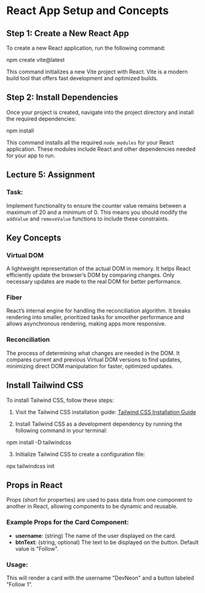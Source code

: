 # React App Setup and Concepts

## Step 1: Create a New React App
To create a new React application, run the following command:

npm create vite@latest

This command initializes a new Vite project with React. Vite is a modern build tool that offers fast development and optimized builds.

## Step 2: Install Dependencies
Once your project is created, navigate into the project directory and install the required dependencies:

npm install

This command installs all the required `node_modules` for your React application. These modules include React and other dependencies needed for your app to run.

## Lecture 5: Assignment
### Task:
Implement functionality to ensure the counter value remains between a maximum of 20 and a minimum of 0. This means you should modify the `addValue` and `removeValue` functions to include these constraints.

## Key Concepts

### Virtual DOM
A lightweight representation of the actual DOM in memory. It helps React efficiently update the browser’s DOM by comparing changes. Only necessary updates are made to the real DOM for better performance.

### Fiber
React’s internal engine for handling the reconciliation algorithm. It breaks rendering into smaller, prioritized tasks for smoother performance and allows asynchronous rendering, making apps more responsive.

### Reconciliation
The process of determining what changes are needed in the DOM. It compares current and previous Virtual DOM versions to find updates, minimizing direct DOM manipulation for faster, optimized updates.

## Install Tailwind CSS
To install Tailwind CSS, follow these steps:

1. Visit the Tailwind CSS installation guide: 
   [Tailwind CSS Installation Guide](https://tailwindcss.com/docs/installation)

2. Install Tailwind CSS as a development dependency by running the following command in your terminal:

npm install -D tailwindcss

3. Initialize Tailwind CSS to create a configuration file:

npx tailwindcss init

## Props in React
Props (short for properties) are used to pass data from one component to another in React, allowing components to be dynamic and reusable.

### Example Props for the Card Component:
- **username**: (string) The name of the user displayed on the card.
- **btnText**: (string, optional) The text to be displayed on the button. Default value is "Follow".

### Usage:
<Card username="DevNeon" btnText="Follow 1" />

This will render a card with the username "DevNeon" and a button labeled "Follow 1".
